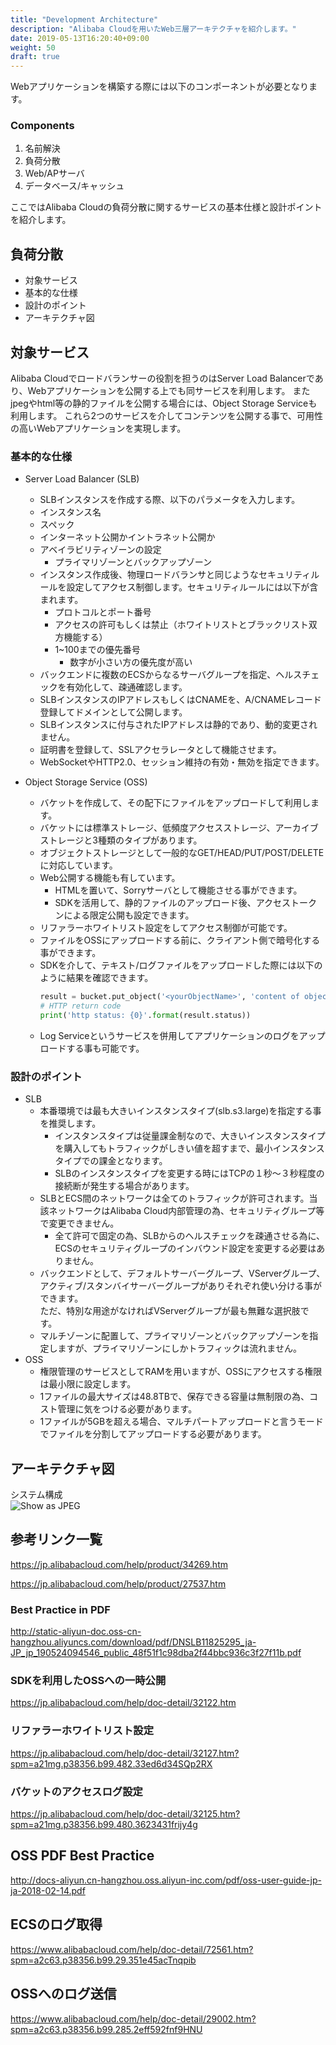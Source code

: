 ```yaml
---
title: "Development Architecture"
description: "Alibaba Cloudを用いたWeb三層アーキテクチャを紹介します。"
date: 2019-05-13T16:20:40+09:00
weight: 50
draft: true
---
```


Webアプリケーションを構築する際には以下のコンポーネントが必要となります。

### Components
1. 名前解決
1. 負荷分散
1. Web/APサーバ
1. データベース/キャッシュ

ここではAlibaba Cloudの負荷分散に関するサービスの基本仕様と設計ポイントを紹介します。

## 負荷分散
 - 対象サービス
 - 基本的な仕様
 - 設計のポイント
 - アーキテクチャ図

## 対象サービス
Alibaba Cloudでロードバランサーの役割を担うのはServer Load Balancerであり、Webアプリケーションを公開する上でも同サービスを利用します。
またjpegやhtml等の静的ファイルを公開する場合には、Object Storage Serviceも利用します。
これら2つのサービスを介してコンテンツを公開する事で、可用性の高いWebアプリケーションを実現します。

### 基本的な仕様
- Server Load Balancer (SLB)
   - SLBインスタンスを作成する際、以下のパラメータを入力します。
    - インスタンス名
    - スペック
    - インターネット公開かイントラネット公開か
    - アベイラビリティゾーンの設定
      - プライマリゾーンとバックアップゾーン
  - インスタンス作成後、物理ロードバランサと同じようなセキュリティルールを設定してアクセス制御します。セキュリティルールには以下が含まれます。
    - プロトコルとポート番号
    - アクセスの許可もしくは禁止（ホワイトリストとブラックリスト双方機能する）
    - 1~100までの優先番号
      - 数字が小さい方の優先度が高い
  - バックエンドに複数のECSからなるサーバグループを指定、ヘルスチェックを有効化して、疎通確認します。
  - SLBインスタンスのIPアドレスもしくはCNAMEを、A/CNAMEレコード登録してドメインとして公開します。
  - SLBインスタンスに付与されたIPアドレスは静的であり、動的変更されません。
  - 証明書を登録して、SSLアクセラレータとして機能させます。
  - WebSocketやHTTP2.0、セッション維持の有効・無効を指定できます。
  
- Object Storage Service (OSS)
  - バケットを作成して、その配下にファイルをアップロードして利用します。
  - バケットには標準ストレージ、低頻度アクセスストレージ、アーカイブストレージと3種類のタイプがあります。
  - オブジェクトストレージとして一般的なGET/HEAD/PUT/POST/DELETEに対応しています。
  - Web公開する機能も有しています。
    - HTMLを置いて、Sorryサーバとして機能させる事ができます。
    - SDKを活用して、静的ファイルのアップロード後、アクセストークンによる限定公開も設定できます。
  - リファラーホワイトリスト設定をしてアクセス制御が可能です。
  - ファイルをOSSにアップロードする前に、クライアント側で暗号化する事ができます。
  - SDKを介して、テキスト/ログファイルをアップロードした際には以下のように結果を確認できます。
    ```python
    result = bucket.put_object('<yourObjectName>', 'content of object')
    # HTTP return code
    print('http status: {0}'.format(result.status))
    ```
  - Log Serviceというサービスを併用してアプリケーションのログをアップロードする事も可能です。
  
### 設計のポイント
- SLB
  - 本番環境では最も大きいインスタンスタイプ(slb.s3.large)を指定する事を推奨します。 
    - インスタンスタイプは従量課金制なので、大きいインスタンスタイプを購入してもトラフィックがしきい値を超すまで、最小インスタンスタイプでの課金となります。
    - SLBのインスタンスタイプを変更する時にはTCPの１秒〜３秒程度の接続断が発生する場合があります。
  - SLBとECS間のネットワークは全てのトラフィックが許可されます。当該ネットワークはAlibaba Cloud内部管理の為、セキュリティグループ等で変更できません。
    - 全て許可で固定の為、SLBからのヘルスチェックを疎通させる為に、ECSのセキュリティグループのインバウンド設定を変更する必要はありません。
  - バックエンドとして、デフォルトサーバーグループ、VServerグループ、アクティブ/スタンバイサーバーグループがありそれぞれ使い分ける事ができます。  
    ただ、特別な用途がなければVServerグループが最も無難な選択肢です。
  - マルチゾーンに配置して、プライマリゾーンとバックアップゾーンを指定しますが、プライマリゾーンにしかトラフィックは流れません。
- OSS
  - 権限管理のサービスとしてRAMを用いますが、OSSにアクセスする権限は最小限に設定します。
  - 1ファイルの最大サイズは48.8TBで、保存できる容量は無制限の為、コスト管理に気をつける必要があります。
  - 1ファイルが5GBを超える場合、マルチパートアップロードと言うモードでファイルを分割してアップロードする必要があります。

## アーキテクチャ図
システム構成  
![Show as JPEG](/help/image/23.1.png)

## 参考リンク一覧
https://jp.alibabacloud.com/help/product/34269.htm

https://jp.alibabacloud.com/help/product/27537.htm

### Best Practice in PDF
http://static-aliyun-doc.oss-cn-hangzhou.aliyuncs.com/download/pdf/DNSLB11825295_ja-JP_jp_190524094546_public_48f51f1c98dba2f44bbc936c3f27f11b.pdf

### SDKを利用したOSSへの一時公開
https://jp.alibabacloud.com/help/doc-detail/32122.htm

### リファラーホワイトリスト設定
https://jp.alibabacloud.com/help/doc-detail/32127.htm?spm=a21mg.p38356.b99.482.33ed6d34SQp2RX

### バケットのアクセスログ設定
https://jp.alibabacloud.com/help/doc-detail/32125.htm?spm=a21mg.p38356.b99.480.3623431frijy4g

## OSS PDF Best Practice
http://docs-aliyun.cn-hangzhou.oss.aliyun-inc.com/pdf/oss-user-guide-jp-ja-2018-02-14.pdf

## ECSのログ取得
https://www.alibabacloud.com/help/doc-detail/72561.htm?spm=a2c63.p38356.b99.29.351e45acTnqpib

## OSSへのログ送信
https://www.alibabacloud.com/help/doc-detail/29002.htm?spm=a2c63.p38356.b99.285.2eff592fnf9HNU
